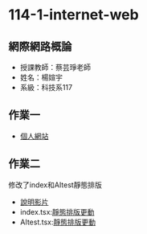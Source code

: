 # 114-1-internet-web
## 網際網路概論
- 授課教師：蔡芸琤老師
- 姓名：楊媗宇
- 系級：科技系117
 ## 作業一
- [個人網站](https://xuanyu410.github.io/114-1-internet-web/)
 ## 作業二
 修改了index和AItest靜態排版
- [說明影片](https://youtu.be/Fwt7aJ67F98)
- index.tsx:[靜態排版更動](https://github.com/xuanyu410/114-1-internet-web/blob/main/index.tsx)
- AItest.tsx:[靜態排版更動](https://github.com/xuanyu410/114-1-internet-web/blob/main/AItest.tsx)
  
